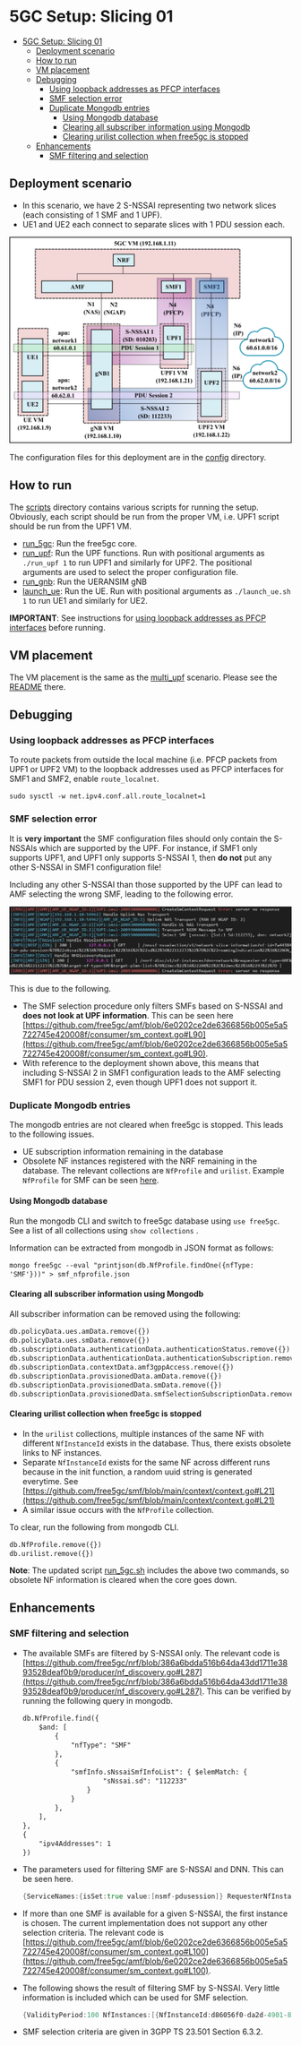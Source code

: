 # 5GC Setup: Slicing 01

- [5GC Setup: Slicing 01](#5gc-setup-slicing-01)
  - [Deployment scenario](#deployment-scenario)
  - [How to run](#how-to-run)
  - [VM placement](#vm-placement)
  - [Debugging](#debugging)
    - [Using loopback addresses as PFCP interfaces](#using-loopback-addresses-as-pfcp-interfaces)
    - [SMF selection error](#smf-selection-error)
    - [Duplicate Mongodb entries](#duplicate-mongodb-entries)
      - [Using Mongodb database](#using-mongodb-database)
      - [Clearing all subscriber information using Mongodb](#clearing-all-subscriber-information-using-mongodb)
      - [Clearing urilist collection when free5gc is stopped](#clearing-urilist-collection-when-free5gc-is-stopped)
  - [Enhancements](#enhancements)
    - [SMF filtering and selection](#smf-filtering-and-selection)
  

## Deployment scenario

- In this scenario, we have 2 S-NSSAI representing two network slices (each consisting of 1 SMF and 1 UPF). 
- UE1 and UE2 each connect to separate slices with 1 PDU session each.

![slicing 01](../images/slice_deployment_01.png)

The configuration files for this deployment are in the [config](config) directory.

## How to run

The [scripts](scripts) directory contains various scripts for running the setup. Obviously, each script should be run from the proper VM, i.e. UPF1 script should be run from the UPF1 VM.
- [run_5gc](scripts/run_5gc.sh): Run the free5gc core.
- [run_upf](scripts/run_upf.sh): Run the UPF functions. Run with positional arguments as `./run_upf 1` to run UPF1 and similarly for UPF2. The positional arguments are used to select the proper configuration file.
- [run_gnb](scripts/run_gnb.sh): Run the UERANSIM gNB
- [launch_ue](scripts/launch_ue.sh): Run the UE. Run with positional arguments as `./launch_ue.sh 1` to run UE1 and similarly for UE2.

**IMPORTANT**: See instructions for [using loopback addresses as PFCP interfaces](#using-loopback-addresses-as-pfcp-interfaces) before running.


## VM placement

The VM placement is the same as the [multi_upf](../multi_upf) scenario. Please see the [README](../multi_upf/README.md) there.


## Debugging

### Using loopback addresses as PFCP interfaces 

To route packets from outside the local machine (i.e. PFCP packets from UPF1 or UPF2 VM) to the loopback addresses used as PFCP interfaces for SMF1 and SMF2, enable `route_localnet`.

```
sudo sysctl -w net.ipv4.conf.all.route_localnet=1
```
### SMF selection error

It is **very important** the SMF configuration files should only contain the S-NSSAIs which are supported by the UPF. For instance, if SMF1 only supports UPF1, and UPF1 only supports S-NSSAI 1, then **do not** put any other S-NSSAI in SMF1 configuration file!

Including any other S-NSSAI than those supported by the UPF can lead to AMF selecting the wrong SMF, leading to the following error.
  
![smf_error](../images/smf_error.jpg)

This is due to the following.
- The SMF selection procedure only filters SMFs based on S-NSSAI and **does not look at UPF information**. This can be seen here [https://github.com/free5gc/amf/blob/6e0202ce2de6366856b005e5a5722745e420008f/consumer/sm_context.go#L90](https://github.com/free5gc/amf/blob/6e0202ce2de6366856b005e5a5722745e420008f/consumer/sm_context.go#L90).
- With reference to the deployment shown above, this means that including S-NSSAI 2 in SMF1 configuration leads to the AMF selecting SMF1 for PDU session 2, even though UPF1 does not support it. 


  



### Duplicate Mongodb entries

The mongodb entries are not cleared when free5gc is stopped.
This leads to the following issues.

- UE subscription information remaining in the database  
- Obsolete NF instances registered with the NRF remaining in the database. The relevant collections are `NfProfile` and `urilist`. Example `NfProfile` for SMF can be seen [here](logs/smf_nfprofile.json).


#### Using Mongodb database
Run the mongodb CLI and switch to free5gc database using `use free5gc`.  
See a list of all collections using `show collections` .

Information can be extracted from mongodb in JSON format as follows:
```
mongo free5gc --eval "printjson(db.NfProfile.findOne({nfType: 'SMF'}))" > smf_nfprofile.json
```

#### Clearing all subscriber information using Mongodb
 

All subscriber information can be removed using the following:
```
db.policyData.ues.amData.remove({})
db.policyData.ues.smData.remove({})
db.subscriptionData.authenticationData.authenticationStatus.remove({})
db.subscriptionData.authenticationData.authenticationSubscription.remove({})
db.subscriptionData.contextData.amf3gppAccess.remove({})
db.subscriptionData.provisionedData.amData.remove({})
db.subscriptionData.provisionedData.smData.remove({})
db.subscriptionData.provisionedData.smfSelectionSubscriptionData.remove({})
```

#### Clearing urilist collection when free5gc is stopped

- In the `urilist` collections, multiple instances of the same NF with different `NfInstanceId` exists in the database. Thus, there exists obsolete links to NF instances.
- Separate `NfInstanceId` exists for the same NF across different runs because in the init function, a random uuid string is generated everytime. See [https://github.com/free5gc/smf/blob/main/context/context.go#L21](https://github.com/free5gc/smf/blob/main/context/context.go#L21)
- A similar issue occurs with the `NfProfile` collection.
   
To clear, run the following from mongodb CLI.
```
db.NfProfile.remove({})
db.urilist.remove({})
```

**Note**: The updated script [run_5gc.sh](scripts/run_5gc.sh) includes the above two commands, so obsolete NF information is cleared when the core goes down.


## Enhancements

### SMF filtering and selection
- The available SMFs are filtered by S-NSSAI only. The relevant code is [https://github.com/free5gc/nrf/blob/386a6bdda516b64da43dd1711e3893528deaf0b9/producer/nf_discovery.go#L287](https://github.com/free5gc/nrf/blob/386a6bdda516b64da43dd1711e3893528deaf0b9/producer/nf_discovery.go#L287). This can be verified by running the following query in mongodb. 

  ```
  db.NfProfile.find({
      $and: [
          {
              "nfType": "SMF"
          },
          {
              "smfInfo.sNssaiSmfInfoList": { $elemMatch: {
                      "sNssai.sd": "112233"
                  }
              }
          },
      ],
  },
  {
      "ipv4Addresses": 1
  })
  ```

- The parameters used for filtering SMF are S-NSSAI and DNN. This can be seen here.
  ```go
  {ServiceNames:{isSet:true value:[nsmf-pdusession]} RequesterNfInstanceFqdn:{isSet:false value:} TargetPlmnList:{isSet:true value:[{"mcc":"208","mnc":"93"}]} RequesterPlmnList:{isSet:false value:<nil>} TargetNfInstanceId:{isSet:false value:<nil>} TargetNfFqdn:{isSet:false value:} HnrfUri:{isSet:false value:} Snssais:{isSet:true value:[{"sst":1,"sd":"112233"}]} Dnn:{isSet:true value:network2} NsiList:{isSet:false value:<nil>} SmfServingArea:{isSet:false value:} Tai:{isSet:false value:<nil>} AmfRegionId:{isSet:false value:} AmfSetId:{isSet:false value:} Guami:{isSet:false value:<nil>} Supi:{isSet:false value:} UeIpv4Address:{isSet:false value:} IpDomain:{isSet:false value:} UeIpv6Prefix:{isSet:false value:<nil>} PgwInd:{isSet:false value:false} Pgw:{isSet:false value:} Gpsi:{isSet:false value:} ExternalGroupIdentity:{isSet:false value:} DataSet:{isSet:false value:<nil>} RoutingIndicator:{isSet:false value:} GroupIdList:{isSet:false value:<nil>} DnaiList:{isSet:false value:<nil>} SupportedFeatures:{isSet:false value:} UpfIwkEpsInd:{isSet:false value:false} ChfSupportedPlmn:{isSet:false value:<nil>} PreferredLocality:{isSet:false value:} AccessType:{isSet:false value:<nil>} IfNoneMatch:{isSet:false value:}}
  ```
- If more than one SMF is available for a given S-NSSAI, the first instance is chosen. The current implementation does not support any other selection criteria. The relevant code is [https://github.com/free5gc/amf/blob/6e0202ce2de6366856b005e5a5722745e420008f/consumer/sm_context.go#L100](https://github.com/free5gc/amf/blob/6e0202ce2de6366856b005e5a5722745e420008f/consumer/sm_context.go#L100).
  
- The following shows the result of filtering SMF by S-NSSAI. Very little information is included which can be used for SMF selection.

  ```go
  {ValidityPeriod:100 NfInstances:[{NfInstanceId:d86056f0-da2d-4901-88b6-18263f1163f4 NfType:SMF NfStatus:REGISTERED HeartBeatTimer:0 PlmnList:0xc0004f6048 SNssais:0xc0004f6078 PerPlmnSnssaiList:[] NsiList:[] Fqdn: InterPlmnFqdn: Ipv4Addresses:[127.0.0.62] Ipv6Addresses:[] AllowedPlmns:<nil> AllowedNfTypes:[] AllowedNfDomains:[] AllowedNssais:<nil> Priority:0 Capacity:0 Load:0 Locality: UdrInfo:<nil> UdmInfo:<nil> AusfInfo:<nil> AmfInfo:<nil> SmfInfo:0xc0000ae680 UpfInfo:<nil> PcfInfo:<nil> BsfInfo:<nil> ChfInfo:<nil> NrfInfo:<nil> CustomInfo:map[] RecoveryTime:<nil> NfServicePersistence:false NfServices:0xc0004f6138 NfProfileChangesSupportInd:false NfProfileChangesInd:false DefaultNotificationSubscriptions:[]}] NrfSupportedFeatures:}
  ```
- SMF selection criteria are given in 3GPP TS 23.501 Section 6.3.2.










 

